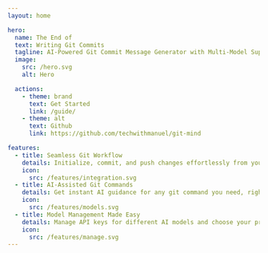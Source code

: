 ```yaml
---
layout: home

hero:
  name: The End of
  text: Writing Git Commits
  tagline: AI-Powered Git Commit Message Generator with Multi-Model Support
  image:
    src: /hero.svg
    alt: Hero

  actions:
    - theme: brand
      text: Get Started
      link: /guide/
    - theme: alt
      text: Github
      link: https://github.com/techwithmanuel/git-mind

features:
  - title: Seamless Git Workflow
    details: Initialize, commit, and push changes effortlessly from your local repository to a remote one—all in a single streamlined process.
    icon:
      src: /features/integration.svg
  - title: AI-Assisted Git Commands
    details: Get instant AI guidance for any git command you need, right from your terminal. Simplify complex operations with ease.
    icon:
      src: /features/models.svg
  - title: Model Management Made Easy
    details: Manage API keys for different AI models and choose your preferred one (Gemini, ChatGPT, or Claude AI) for a tailored experience.
    icon:
      src: /features/manage.svg
---
```


<template>
  <div>
    <Tweet tweet-id="1873998985461195239" />
  </div>
</template>

<script setup>
import Tweet from 'vue-tweet';
</script>
